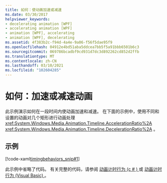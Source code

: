 ```yaml
---
title: 如何：使动画加速或减速
ms.date: 03/30/2017
helpviewer_keywords:
- decelerating animation [WPF]
- accelerating animation [WPF]
- animation [WPF], accelerating
- animation [WPF], decelerating
ms.assetid: 4f383b2c-f94d-4a4e-9a06-f56f5dae95f9
ms.openlocfilehash: 04912e4bd51aba5ddcea7bb5f5a91bbb6501b6c3
ms.sourcegitcommit: 069786bcadbf9cd931d7dc3d892262cd852d2ffb
ms.translationtype: MT
ms.contentlocale: zh-CN
ms.lasthandoff: 03/10/2021
ms.locfileid: "102604285"
---
```

# <a name="how-to-accelerate-or-decelerate-an-animation"></a>如何：加速或减速动画

此示例演示如何在一段时间内使动画加速和减速。 在下面的示例中，使用不同和设置的动画对几个矩形进行动画处理 <xref:System.Windows.Media.Animation.Timeline.AccelerationRatio%2A> <xref:System.Windows.Media.Animation.Timeline.DecelerationRatio%2A> 。  
  
## <a name="example"></a>示例  
 [!code-xaml[timingbehaviors_snip#1](~/samples/snippets/csharp/VS_Snippets_Wpf/timingbehaviors_snip/CSharp/AccelDecelExample.xaml#1)]  
  
 此示例中省略了代码。 有关完整的代码，请参阅 [动画计时行为 (c # ) ](https://github.com/dotnet/docs-desktop/tree/main/dotnet-desktop-guide/samples/snippets/csharp/VS_Snippets_Wpf/timingbehaviors_procedural_snip/CSharp) 或 [动画计时行为 (Visual Basic) ](https://github.com/dotnet/docs-desktop/tree/main/dotnet-desktop-guide/samples/snippets/visualbasic/VS_Snippets_Wpf/timingbehaviors_procedural_snip/visualbasic)。
